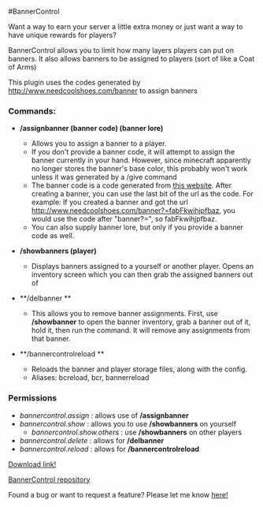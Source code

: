 
#BannerControl

Want a way to earn your server a little extra money or just want a way to have unique rewards for players?

BannerControl allows you to limit how many layers players can put on banners. It also allows banners to be assigned to players (sort of like a Coat of Arms)

This plugin uses the codes generated by http://www.needcoolshoes.com/banner to assign banners

### Commands:
- **/assignbanner <player> (banner code) (banner lore)**
  - Allows you to assign a banner to a player.
  - If you don't provide a banner code, it will attempt to assign the banner currently in your hand. However, since minecraft apparently no longer stores the banner's base color, this probably won't work unless it was generated by a /give command
  - The banner code is a code generated from [this website](http://www.needcoolshoes.com/banner). After creating a banner, you can use the last bit of the url as the code. For example: If you created a banner and got the url http://www.needcoolshoes.com/banner?=fabFkwihjpfbaz, you would use the code after "banner?=", so fabFkwihjpfbaz.
  - You can also supply banner lore, but only if you provide a banner code as well.

- **/showbanners (player)**
  - Displays banners assigned to a yourself or another player. Opens an inventory screen which you can then grab the assigned banners out of

- **/delbanner **
  - This allows you to remove banner assignments. First, use **/showbanner** to open the banner inventory, grab a banner out of it, hold it, then run the command. It will remove any assignments from that banner.


- **/bannercontrolreload **
  - Reloads the banner and player storage files, along with the config.
  - Aliases: bcreload, bcr, bannerreload
   
### Permissions
- *bannercontrol.assign* : allows use of **/assignbanner**
- *bannercontrol.show* : allows you to use **/showbanners** on yourself
  - *bannercontrol.show.others* : use **/showbanners** on other players
- *bannercontrol.delete* : allows for **/delbanner**
- *bannercontrol.reload* : allows for **/bannercontrolreload**

[Download link!](https://github.com/10becja/MinecraftPlugins/raw/master/BannerControl/BannerControl.jar)  

[BannerControl repository](https://github.com/10becja/BannerControl)

Found a bug or want to request a feature? Please let me know [here!](https://github.com/10becja/BannerControl/issues)
